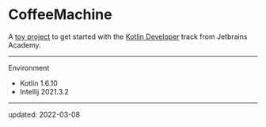 # CoffeeMachine

A [toy project] to get started with the [Kotlin Developer] track from Jetbrains Academy.

[toy project]:https://hyperskill.org/projects/67
[Kotlin Developer]:https://hyperskill.org/tracks/3

---

Environment

- Kotlin 1.6.10
- Intellij 2021.3.2

---

updated: 2022-03-08